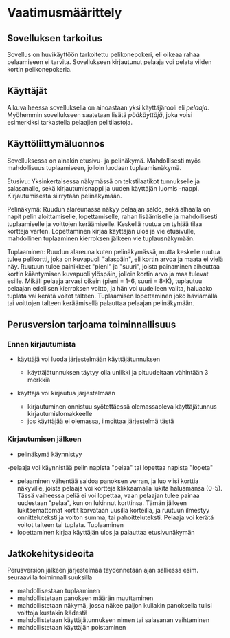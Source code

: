 # Vaatimusmäärittely

## Sovelluksen tarkoitus

Sovellus on huvikäyttöön tarkoitettu pelikonepokeri, eli oikeaa rahaa pelaamiseen ei tarvita. Sovellukseen kirjautunut pelaaja voi pelata viiden kortin pelikonepokeria.

## Käyttäjät

Alkuvaiheessa sovelluksella on ainoastaan yksi käyttäjärooli eli _pelaaja_. Myöhemmin sovellukseen saatetaan lisätä _pääkäyttäjä_, joka voisi esimerkiksi tarkastella pelaajien pelitilastoja.

## Käyttöliittymäluonnos

Sovelluksessa on ainakin etusivu- ja pelinäkymä. Mahdollisesti myös mahdollisuus tuplaamiseen, jolloin luodaan tuplaamisnäkymä.

Etusivu: Yksinkertaisessa näkymässä on tekstilaatikot tunnukselle ja salasanalle, sekä kirjautumisnappi ja uuden käyttäjän luomis -nappi. Kirjautumisesta siirrytään pelinäkymään.

Pelinäkymä: Ruudun alareunassa näkyy pelaajan saldo, sekä alhaalla on napit pelin aloittamiselle, lopettamiselle, rahan lisäämiselle ja mahdollisesti tuplaamiselle ja voittojen keräämiselle. Keskellä ruutua on tyhjää tilaa kortteja varten. Lopettaminen kirjaa käyttäjän ulos ja vie etusivulle, mahdollinen tuplaaminen kierroksen jälkeen vie tuplausnäkymään.

Tuplaaminen: Ruudun alareuna kuten pelinäkymässä, mutta keskelle ruutua tulee pelikortti, joka on kuvapuoli "alaspäin", eli kortin arvoa ja maata ei vielä näy. Ruutuun tulee painikkeet "pieni" ja "suuri", joista painaminen aiheuttaa kortin kääntymisen kuvapuoli ylöspäin, jolloin kortin arvo ja maa tulevat esille. Mikäli pelaaja arvasi oikein (pieni = 1-6, suuri = 8-K), tuplautuu pelaajan edellisen kierroksen voitto, ja hän voi uudelleen valita, haluaako tuplata vai kerätä voitot talteen. Tuplaamisen lopettaminen joko häviämällä tai voittojen talteen keräämisellä palauttaa pelaajan pelinäkymään.


## Perusversion tarjoama toiminnallisuus

### Ennen kirjautumista

- käyttäjä voi luoda järjestelmään käyttäjätunnuksen
  - käyttäjätunnuksen täytyy olla uniikki ja pituudeltaan vähintään 3 merkkiä

- käyttäjä voi kirjautua järjestelmään
  - kirjautuminen onnistuu syötettäessä olemassaoleva käyttäjätunnus kirjautumislomakkeelle
  - jos käyttäjää ei olemassa, ilmoittaa järjestelmä tästä

### Kirjautumisen jälkeen

- pelinäkymä käynnistyy

-pelaaja voi käynnistää pelin napista "pelaa" tai lopettaa napista "lopeta"
  - pelaaminen vähentää saldoa panoksen verran, ja luo viisi korttia näkyville, joista pelaaja voi kortteja klikkaamalla lukita haluamansa (0-5). Tässä vaiheessa peliä ei voi lopettaa, vaan pelaajan tulee painaa uudestaan "pelaa", kun on lukinnut korttinsa. Tämän jälkeen lukitsemattomat kortit korvataan uusilla korteilla, ja ruutuun ilmestyy onnitteluteksti ja voiton summa, tai pahoitteluteksti. Pelaaja voi kerätä voitot talteen tai tuplata. Tuplaaminen
  - lopettaminen kirjaa käyttäjän ulos ja palauttaa etusivunäkymän


## Jatkokehitysideoita

Perusversion jälkeen järjestelmää täydennetään ajan salliessa esim. seuraavilla toiminnallisuuksilla

- mahdollisestaan tuplaaminen
- mahdollistetaan panoksen määrän muuttaminen
- mahdollistetaan näkymä, jossa näkee paljon kullakin panoksella tulisi voittoja kustakin kädestä
- mahdollistetaan käyttäjätunnuksen nimen tai salasanan vaihtaminen
- mahdollistetaan käyttäjän poistaminen
